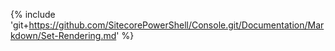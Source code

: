 {% include 'git+https://github.com/SitecorePowerShell/Console.git/Documentation/Markdown/Set-Rendering.md' %}
